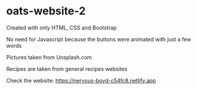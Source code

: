 # oats-website-2

Created with only HTML, CSS and Bootstrap

No need for Javascript because the buttons were animated with just a few words

Pictures taken from Unsplash.com

Recipes are taken from general recipes websites

Check the website: https://nervous-boyd-c54fc8.netlify.app
